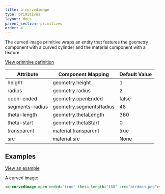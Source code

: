 ```yaml
---
title: a-curvedimage
type: primitives
layout: docs
parent_section: primitives
order: 4
---
```


The curved image primitive wraps an entity that features the geometry component
with a curved cylinder and the material component with a texture.

[View primitive definition](https://github.com/aframevr/aframe/blob/master/elements/templates/a-curvedimage.html)

| Attribute       | Component Mapping       | Default Value  |
|-----------------|-------------------------|----------------|
| height          | geometry.height         | 1              |
| radius          | geometry.radius         | 2              |
| open-ended      | geometry.openEnded      | false          |
| segments-radius | geometry.segmentsRadius | 48             |
| theta-length    | geometry.thetaLength    | 360            |
| theta-start     | geometry.thetaStart     | 0              |
| transparent     | material.transparent    | true           |
| src             | material.src            | None           |

## Examples

[View an example](https://aframevr.github.io/aframe/examples/showcase-curved-mockups/)

A curved image:

```html
<a-curvedimage open-ended="true" theta-length="180" src="birdman.png"></a-curvedimage>
```
